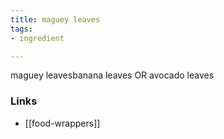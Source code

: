 ```yaml
---
title: maguey leaves
tags:
- ingredient

---
```

maguey leavesbanana leaves OR avocado leaves

### Links

* [[food-wrappers]]
